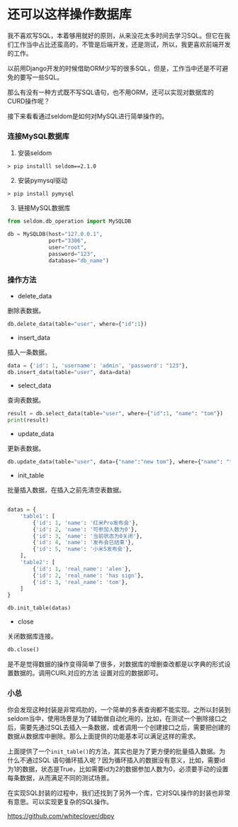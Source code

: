 # 还可以这样操作数据库

<!-- 去曾经有2天造一条测试用例的经历，这一条用例其实就是一堆SQL脚本，大概几十个表，每张表最多有60个字段的样子，你要摸清表之间的关联关系，最终把写好的SQL插入到数据库，然后，Web页面上跑流程，如果SQL造有问题，web页面流程是组走不下去的。早上起来不想去上班的那种，简直是人生的至暗时刻。 -->

我不喜欢写SQL，本着够用就好的原则，从来没花太多时间去学习SQL。但它在我们工作当中占比还蛮高的，不管是后端开发，还是测试，所以，我更喜欢前端开发的工作。

以前用Django开发的时候借助ORM少写的很多SQL，但是，工作当中还是不可避免的要写一些SQL。

那么有没有一种方式既不写SQL语句，也不用ORM，还可以实现对数据库的CURD操作呢？

接下来看看通过seldom是如何对MySQL进行简单操作的。

### 连接MySQL数据库

1. 安装seldom

```shell
> pip installl seldom==2.1.0
```

2. 安装pymysql驱动

```shell
> pip install pymysql
```

3. 链接MySQL数据库

```py
from seldom.db_operation import MySQLDB

db = MySQLDB(host="127.0.0.1", 
             port="3306", 
             user="root", 
             password="123", 
             database="db_name")
```

### 操作方法

* delete_data

删除表数据。

```py
db.delete_data(table="user", where={"id":1})
```

* insert_data

插入一条数据。

```py
data = {'id': 1, 'username': 'admin', 'password': "123"},
db.insert_data(table="user", data=data)
```

* select_data

查询表数据。

```py
result = db.select_data(table="user", where={"id":1, "name": "tom"})
print(result)
```

* update_data

更新表数据。

```py
db.update_data(table="user", data={"name":"new tom"}, where={"name": "tom"})
```


* init_table

批量插入数据，在插入之前先清空表数据。

```py

datas = {
    'table1': [
        {'id': 1, 'name': '红米Pro发布会'},
        {'id': 2, 'name': '可参加人数为0'},
        {'id': 3, 'name': '当前状态为0关闭'},
        {'id': 4, 'name': '发布会已结束'},
        {'id': 5, 'name': '小米5发布会'},
    ],
    'table2': [
        {'id': 1, 'real_name': 'alen'},
        {'id': 2, 'real_name': 'has sign'},
        {'id': 3, 'real_name': 'tom'},
    ]
}

db.init_table(datas)
```

* close

关闭数据库连接。

```py
db.close()
```

是不是觉得数据的操作变得简单了很多，对数据库的增删查改都是以字典的形式设置数据的。调用CURL对应的方法 设置对应的数据即可。

### 小总

你会发现这种封装是非常鸡肋的，一个简单的多表查询都不能实现。之所以封装到seldom当中，使用场景是为了辅助做自动化用的，比如，在测试一个删除接口之后，需要先通过SQL去插入一条数据，或者调用一个创建接口之后，需要把创建的数据从数据库中删除。那么上面提供的功能基本可以满足这样的需求。

上面提供了一个`init_table()`的方法，其实也是为了更方便的批量插入数据。为什么不通过SQL 语句循环插入呢？因为循环插入的数据没有意义，比如，需要id为1的数据，状态是True，比如需要id为2的数据参加人数为0，必须要手动的设置每条数据，从而满足不同的测试场景。


在实现SQL封装的过程中，我们还找到了另外一个库，它对SQL操作的封装也非常有意思。可以实现更复杂的SQL操作。

https://github.com/whiteclover/dbpy

